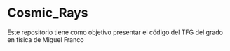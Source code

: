# Cosmic_Rays
Este repositorio tiene como objetivo presentar el código del TFG del grado en física de Miguel Franco
